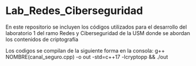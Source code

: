 # Lab_Redes_Ciberseguridad
En este repositorio se incluyen los códigos utilizados para el desarrollo del laboratorio 1 del ramo  Redes y Ciberseguridad de la USM donde se abordan los contenidos de criptografía


Los codigos se compilan de la siguiente forma en la consola:
g++ NOMBRE(canal_seguro.cpp) -o out -std=c++17 -lcryptopp && ./out
